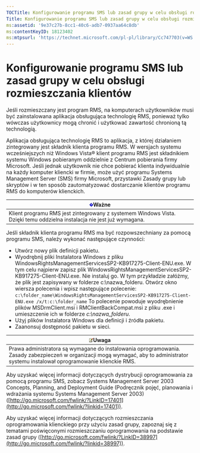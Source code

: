 ```yaml
---
TOCTitle: Konfigurowanie programu SMS lub zasad grupy w celu obsługi rozmieszczania klientów
Title: Konfigurowanie programu SMS lub zasad grupy w celu obsługi rozmieszczania klientów
ms:assetid: '9e37c27b-8cc1-40c6-adb7-0937aa64c8db'
ms:contentKeyID: 18123402
ms:mtpsurl: 'https://technet.microsoft.com/pl-pl/library/Cc747703(v=WS.10)'
---
```


Konfigurowanie programu SMS lub zasad grupy w celu obsługi rozmieszczania klientów
==================================================================================

Jeśli rozmieszczany jest program RMS, na komputerach użytkowników musi być zainstalowana aplikacja obsługująca technologię RMS, ponieważ tylko wówczas użytkownicy mogą chronić i użytkować zawartość chronioną tą technologią.

Aplikacja obsługująca technologię RMS to aplikacja, z której działaniem zintegrowany jest składnik klienta programu RMS. W wersjach systemu wcześniejszych niż Windows Vista® klient programu RMS jest składnikiem systemu Windows pobieranym oddzielnie z Centrum pobierania firmy Microsoft. Jeśli jednak użytkownik nie chce pobierać klienta indywidualnie na każdy komputer kliencki w firmie, może użyć programu Systems Management Server (SMS) firmy Microsoft, przystawki Zasady grupy lub skryptów i w ten sposób zautomatyzować dostarczanie klientów programu RMS do komputerów klienckich.

| ![](images/Cc747703.Important(WS.10).gif)Ważne                                             |
|-------------------------------------------------------------------------------------------------------------------------|
| Klient programu RMS jest zintegrowany z systemem Windows Vista. Dzięki temu oddzielna instalacja nie jest już wymagana. |

Jeśli składnik klienta programu RMS ma być rozpowszechniany za pomocą programu SMS, należy wykonać następujące czynności:

-   Utwórz nowy plik definicji pakietu.
-   Wyodrębnij pliki Instalatora Windows z pliku WindowsRightsManagementServicesSP2-KB917275-Client-ENU.exe. W tym celu najpierw zapisz plik WindowsRightsManagementServicesSP2-KB917275-Client-ENU.exe. Nie instaluj go. W tym przykładzie załóżmy, że plik jest zapisywany w folderze c:\\nazwa\_folderu. Otwórz okno wiersza polecenia i wpisz następujące polecenie:
    `c:\folder_name\WindowsRightsManagementServicesSP2-KB917275-Client-ENU.exe /x/t:c:\folder_name`
    To polecenie powoduje wyodrębnienie plików MSDrmClient.msi i RMClientBackCompat.msi z pliku .exe i umieszczenie ich w folderze *c:\\nazwa\_folderu*.
-   Użyj plików Instalatora Windows dla definicji i źródła pakietu.
-   Zaanonsuj dostępność pakietu w sieci.

| ![](images/Cc747703.note(WS.10).gif)Uwaga                                                                                                                 |
|----------------------------------------------------------------------------------------------------------------------------------------------------------------------------------------|
| Prawa administratora są wymagane do instalowania oprogramowania. Zasady zabezpieczeń w organizacji mogą wymagać, aby to administrator systemu instalował oprogramowanie klienckie RMS. |

Aby uzyskać więcej informacji dotyczących dystrybucji oprogramowania za pomocą programu SMS, zobacz Systems Management Server 2003 Concepts, Planning, and Deployment Guide (Podręcznik pojęć, planowania i wdrażania systemu Systems Management Server 2003) ([http://go.microsoft.com/fwlink/?LinkID=17401](http://go.microsoft.com/fwlink/?linkid=17401)).

Aby uzyskać więcej informacji dotyczących rozmieszczania oprogramowania klienckiego przy użyciu zasad grupy, zapoznaj się z tematami poświęconymi rozmieszczaniu oprogramowania na podstawie zasad grupy ([http://go.microsoft.com/fwlink/?LinkID=38997](http://go.microsoft.com/fwlink/?linkid=38997)).
